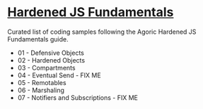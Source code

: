 # [Hardened JS Fundamentals](https://docs.agoric.com/guides/js-programming/)
Curated list of coding samples following the Agoric Hardened JS Fundamentals guide.
- 01 - Defensive Objects
- 02 - Hardened Objects
- 03 - Compartments 
- 04 - Eventual Send - FIX ME
- 05 - Remotables
- 06 - Marshaling
- 07 - Notifiers and Subscriptions - FIX ME